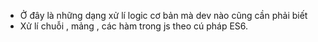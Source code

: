 - Ở đây là những dạng xử lí logic cơ bản mà dev nào cũng cần phải biết 
- Xử lí chuỗi , mảng , các hàm trong js theo cú pháp ES6.